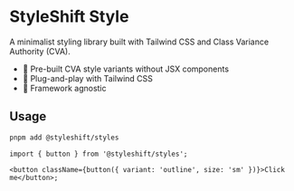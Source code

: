 # StyleShift Style

A minimalist styling library built with Tailwind CSS and Class Variance Authority (CVA).

- 🎨 Pre-built CVA style variants without JSX components
- 🔌 Plug-and-play with Tailwind CSS
- 🎯 Framework agnostic

## Usage

```bash
pnpm add @styleshift/styles
```

```tsx
import { button } from '@styleshift/styles';

<button className={button({ variant: 'outline', size: 'sm' })}>Click me</button>;
```
